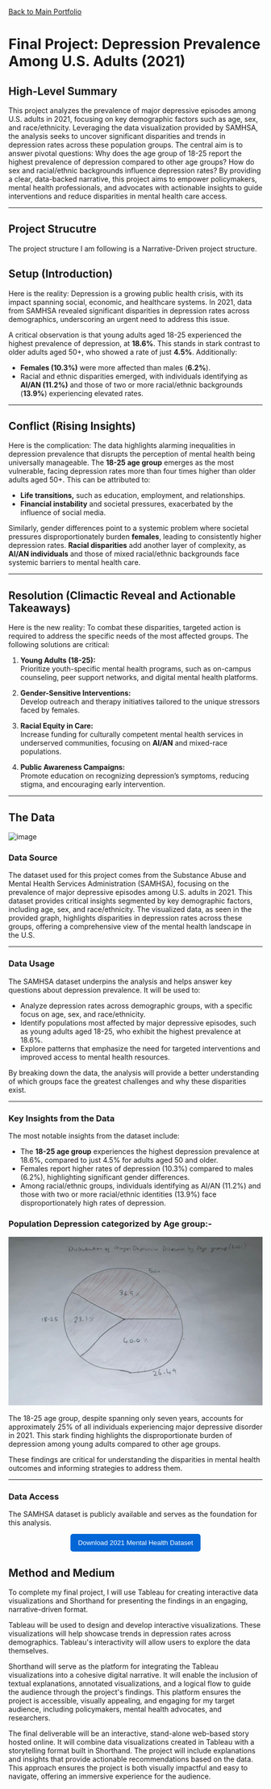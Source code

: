 [Back to Main Portfolio](README.md)

# Final Project: Depression Prevalence Among U.S. Adults (2021)

## High-Level Summary

This project analyzes the prevalence of major depressive episodes among U.S. adults in 2021, focusing on key demographic factors such as age, sex, and race/ethnicity. Leveraging the data visualization provided by SAMHSA, the analysis seeks to uncover significant disparities and trends in depression rates across these population groups. The central aim is to answer pivotal questions: Why does the age group of 18-25 report the highest prevalence of depression compared to other age groups? How do sex and racial/ethnic backgrounds influence depression rates? By providing a clear, data-backed narrative, this project aims to empower policymakers, mental health professionals, and advocates with actionable insights to guide interventions and reduce disparities in mental health care access.

---
## Project Strucutre

The project structure I am following is a Narrative-Driven project structure.
## **Setup (Introduction)**

Here is the reality: Depression is a growing public health crisis, with its impact spanning social, economic, and healthcare systems. In 2021, data from SAMHSA revealed significant disparities in depression rates across demographics, underscoring an urgent need to address this issue.

A critical observation is that young adults aged 18-25 experienced the highest prevalence of depression, at **18.6%**. This stands in stark contrast to older adults aged 50+, who showed a rate of just **4.5%**. Additionally:
- **Females (10.3%)** were more affected than males (**6.2%**).
- Racial and ethnic disparities emerged, with individuals identifying as **AI/AN (11.2%)** and those of two or more racial/ethnic backgrounds (**13.9%**) experiencing elevated rates.

---

## **Conflict (Rising Insights)**

Here is the complication: The data highlights alarming inequalities in depression prevalence that disrupts the perception of mental health being universally manageable. The **18-25 age group** emerges as the most vulnerable, facing depression rates more than four times higher than older adults aged 50+. This can be attributed to:
- **Life transitions,** such as education, employment, and relationships.
- **Financial instability** and societal pressures, exacerbated by the influence of social media.

Similarly, gender differences point to a systemic problem where societal pressures disproportionately burden **females**, leading to consistently higher depression rates. **Racial disparities** add another layer of complexity, as **AI/AN individuals** and those of mixed racial/ethnic backgrounds face systemic barriers to mental health care.

---

## **Resolution (Climactic Reveal and Actionable Takeaways)**

Here is the new reality: To combat these disparities, targeted action is required to address the specific needs of the most affected groups. The following solutions are critical:
1. **Young Adults (18-25):**  
   Prioritize youth-specific mental health programs, such as on-campus counseling, peer support networks, and digital mental health platforms.
   
2. **Gender-Sensitive Interventions:**  
   Develop outreach and therapy initiatives tailored to the unique stressors faced by females.

3. **Racial Equity in Care:**  
   Increase funding for culturally competent mental health services in underserved communities, focusing on **AI/AN** and mixed-race populations.

4. **Public Awareness Campaigns:**  
   Promote education on recognizing depression’s symptoms, reducing stigma, and encouraging early intervention.

---


## The Data
![image](https://github.com/user-attachments/assets/c8d48cfe-75ca-4762-aa7b-920c7ab0ebee)

### Data Source

The dataset used for this project comes from the Substance Abuse and Mental Health Services Administration (SAMHSA), focusing on the prevalence of major depressive episodes among U.S. adults in 2021. This dataset provides critical insights segmented by key demographic factors, including age, sex, and race/ethnicity. The visualized data, as seen in the provided graph, highlights disparities in depression rates across these groups, offering a comprehensive view of the mental health landscape in the U.S.

---

### Data Usage

The SAMHSA dataset underpins the analysis and helps answer key questions about depression prevalence. It will be used to:
- Analyze depression rates across demographic groups, with a specific focus on age, sex, and race/ethnicity.
- Identify populations most affected by major depressive episodes, such as young adults aged 18-25, who exhibit the highest prevalence at 18.6%.
- Explore patterns that emphasize the need for targeted interventions and improved access to mental health resources.

By breaking down the data, the analysis will provide a better understanding of which groups face the greatest challenges and why these disparities exist.

---

### Key Insights from the Data

The most notable insights from the dataset include:
- The **18-25 age group** experiences the highest depression prevalence at 18.6%, compared to just 4.5% for adults aged 50 and older.
- Females report higher rates of depression (10.3%) compared to males (6.2%), highlighting significant gender differences.
- Among racial/ethnic groups, individuals identifying as AI/AN (11.2%) and those with two or more racial/ethnic identities (13.9%) face disproportionately high rates of depression.

### Population Depression categorized by Age group:-  
![Distribution of Major Depression Disorder by Age Group (2021)](https://raw.githubusercontent.com/Aagam2020/Shahportfolio/main/Depression_piechart.jpeg)

The 18-25 age group, despite spanning only seven years, accounts for approximately 25% of all individuals experiencing major depressive disorder in 2021. This stark finding highlights the disproportionate burden of depression among young adults compared to other age groups.

These findings are critical for understanding the disparities in mental health outcomes and informing strategies to address them.

---

### Data Access

The SAMHSA dataset is publicly available and serves as the foundation for this analysis.

<p align="center">
  <a href="https://raw.githubusercontent.com/Aagam2020/Shahportfolio/main/2021%20Mental%20health%20adults%20across%20demographics.xlsx" download>
    <button style="padding: 10px 15px; background-color: #0366d6; color: white; border: none; border-radius: 5px; cursor: pointer;">
      Download 2021 Mental Health Dataset
    </button>
  </a>
</p>



## Method and Medium

To complete my final project, I will use Tableau for creating interactive data visualizations and Shorthand for presenting the findings in an engaging, narrative-driven format.

Tableau will be used to design and develop interactive visualizations. These visualizations will help showcase trends in depression rates across demographics. Tableau's interactivity will allow users to explore the data themselves.

Shorthand will serve as the platform for integrating the Tableau visualizations into a cohesive digital narrative. It will enable the inclusion of textual explanations, annotated visualizations, and a logical flow to guide the audience through the project's findings. This platform ensures the project is accessible, visually appealing, and engaging for my target audience, including policymakers, mental health advocates, and researchers.

The final deliverable will be an interactive, stand-alone web-based story hosted online. It will combine data visualizations created in Tableau with a storytelling format built in Shorthand. The project will include explanations and insights that provide actionable recommendations based on the data. This approach ensures the project is both visually impactful and easy to navigate, offering an immersive experience for the audience.
